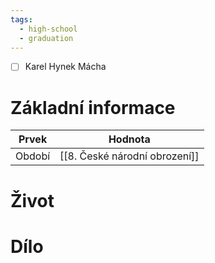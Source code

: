 ```yaml
---
tags:
  - high-school
  - graduation
---
```

- [ ] Karel Hynek Mácha
# Základní informace
| Prvek  | Hodnota                       |
| ------ | ----------------------------- |
| Období | [[8. České národní obrození]] |
# Život
# Dílo